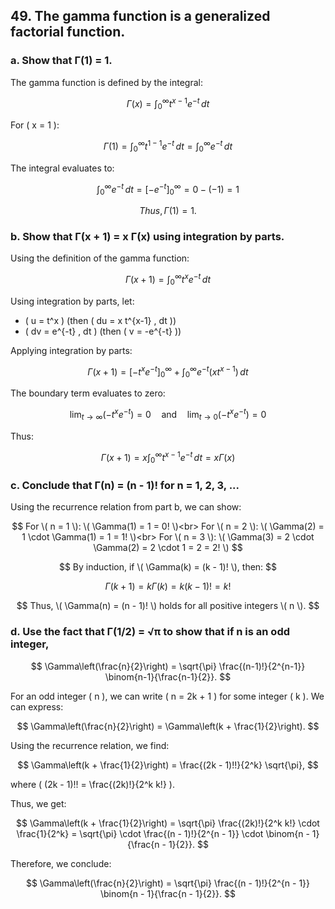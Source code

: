 ## 49. The gamma function is a generalized factorial function.

### a. Show that Γ(1) = 1.

The gamma function is defined by the integral:

$$
\Gamma(x) = \int_0^\infty t^{x-1} e^{-t} \, dt
$$

For \( x = 1 \):

$$
\Gamma(1) = \int_0^\infty t^{1-1} e^{-t} \, dt = \int_0^\infty e^{-t} \, dt
$$

The integral evaluates to:

$$
\int_0^\infty e^{-t} \, dt = \left[-e^{-t}\right]_0^\infty = 0 - (-1) = 1
$$

$$
Thus, \Gamma(1) = 1 .
$$

### b. Show that Γ(x + 1) = x Γ(x) using integration by parts.

Using the definition of the gamma function:

$$
\Gamma(x + 1) = \int_0^\infty t^x e^{-t} \, dt
$$

Using integration by parts, let:

- \( u = t^x \)  (then \( du = x t^{x-1} \, dt \))
- \( dv = e^{-t} \, dt \) (then \( v = -e^{-t} \))

Applying integration by parts:

$$
\Gamma(x + 1) = \left[-t^x e^{-t}\right]_0^\infty + \int_0^\infty e^{-t} (x t^{x-1}) \, dt
$$

The boundary term evaluates to zero:

$$
\lim_{t \to \infty} (-t^x e^{-t}) = 0 \quad \text{and} \quad \lim_{t \to 0} (-t^x e^{-t}) = 0
$$

Thus:

$$
\Gamma(x + 1) = x \int_0^\infty t^{x-1} e^{-t} \, dt = x \Gamma(x)
$$

### c. Conclude that Γ(n) = (n - 1)! for n = 1, 2, 3, ...

Using the recurrence relation from part b, we can show:

$$
For \( n = 1 \): \( \Gamma(1) = 1 = 0! \)<br>
For \( n = 2 \): \( \Gamma(2) = 1 \cdot \Gamma(1) = 1 = 1! \)<br>
For \( n = 3 \): \( \Gamma(3) = 2 \cdot \Gamma(2) = 2 \cdot 1 = 2 = 2! \)
$$

$$
By induction, if \( \Gamma(k) = (k - 1)! \), then:
$$

$$
\Gamma(k + 1) = k \Gamma(k) = k (k - 1)! = k!
$$

$$
Thus, \( \Gamma(n) = (n - 1)! \) holds for all positive integers \( n \).
$$

### d. Use the fact that Γ(1/2) = √π to show that if n is an odd integer,

$$
\Gamma\left(\frac{n}{2}\right) = \sqrt{\pi} \frac{(n-1)!}{2^{n-1}} \binom{n-1}{\frac{n-1}{2}}.
$$

For an odd integer \( n \), we can write \( n = 2k + 1 \) for some integer \( k \). We can express:

$$
\Gamma\left(\frac{n}{2}\right) = \Gamma\left(k + \frac{1}{2}\right).
$$

Using the recurrence relation, we find:

$$
\Gamma\left(k + \frac{1}{2}\right) = \frac{(2k - 1)!!}{2^k} \sqrt{\pi},
$$

where \( (2k - 1)!! = \frac{(2k)!}{2^k k!} \).

Thus, we get:

$$
\Gamma\left(k + \frac{1}{2}\right) = \sqrt{\pi} \frac{(2k)!}{2^k k!} \cdot \frac{1}{2^k} = \sqrt{\pi} \cdot \frac{(n - 1)!}{2^{n - 1}} \cdot \binom{n - 1}{\frac{n - 1}{2}}.
$$

Therefore, we conclude:

$$
\Gamma\left(\frac{n}{2}\right) = \sqrt{\pi} \frac{(n - 1)!}{2^{n - 1}} \binom{n - 1}{\frac{n - 1}{2}}.
$$
